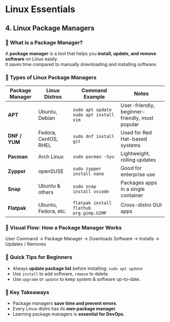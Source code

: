 # Linux Essentials  
## 4. Linux Package Managers  

### 🔹 What is a Package Manager?  
A **package manager** is a tool that helps you **install, update, and remove software** on Linux easily.  
It saves time compared to manually downloading and installing software.  

### 🔹 Types of Linux Package Managers  

| Package Manager | Linux Distros | Command Example | Notes |
|----------------|---------------|----------------|-------|
| **APT**        | Ubuntu, Debian | `sudo apt update` <br> `sudo apt install vim` | User-friendly, beginner-friendly, most popular |
| **DNF / YUM**  | Fedora, CentOS, RHEL | `sudo dnf install git` | Used for Red Hat-based systems |
| **Pacman**     | Arch Linux   | `sudo pacman -Syu` | Lightweight, rolling updates |
| **Zypper**     | openSUSE     | `sudo zypper install nano` | Good for enterprise use |
| **Snap**       | Ubuntu & others | `sudo snap install vscode` | Packages apps in a single container |
| **Flatpak**    | Ubuntu, Fedora, etc. | `flatpak install flathub org.gimp.GIMP` | Cross-distro GUI apps |

### 🔹 Visual Flow: How a Package Manager Works  

User Command → Package Manager → Downloads Software → Installs → Updates / Removes


### 🔹 Quick Tips for Beginners  
- Always **update package list** before installing: `sudo apt update`  
- Use `install` to add software, `remove` to delete.  
- Use `upgrade` or `update` to keep system & software up-to-date.  

### 🔹 Key Takeaways  
- Package managers **save time and prevent errors**.  
- Every Linux distro has its **own package manager**.  
- Learning package managers is **essential for DevOps**.  

